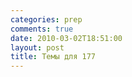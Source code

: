 ```yaml
---
categories: prep
comments: true
date: 2010-03-02T18:51:00
layout: post
title: Темы для 177
---
```


